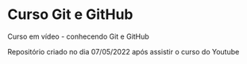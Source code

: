 # Curso Git e GitHub
 Curso em vídeo - conhecendo Git e GitHub

 Repositório criado no dia 07/05/2022 após assistir o curso do Youtube
